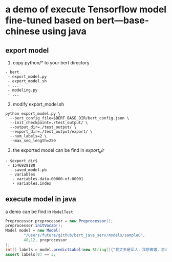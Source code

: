# a demo of execute Tensorflow model fine-tuned based on bert—base-chinese using java
## export model
1. copy python/* to your bert directory
```
- bert
 - export_model.py
 - export_model.sh
 - ...
 - modeling.py
 - ...

```
2. modify export_model.sh
```shell
python export_model.py \
  --bert_config_file=$BERT_BASE_DIR/bert_config.json \
  --init_checkpoint=./test_output/ \
  --output_dir=./test_output/ \
  --export_dir=./test_output/export/ \
  --num_labels=2 \
  --max_seq_length=250
```
3. the exported model can be find in $export_dir$
```
- $export_dir$
 - 1546929188
  - saved_model.pb
  - variables
   - variables.data-00000-of-00001
   - variables.index
```
## execute model in java
a demo can be find in `ModelTest`
```java
Preprocessor preprocessor = new Preprocessor();
preprocessor.initVocab();
Model model = new Model(
        "/Users/future/github/bert_java_serv/models/sample0",
        48,12, preprocessor
);
int[] labels = model.predictLabel(new String[]{"我丈夫是军人，我想离婚，怎么办？"});
assert labels[0] == 3;
```